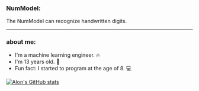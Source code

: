 ### NumModel:
The NumModel can recognize handwritten digits.

---

### about me:

- I'm a machine learning engineer. 🔥
- I'm 13 years old. 🎊
- Fun fact: I started to program at the age of 8. 💻

[![Alon's GitHub stats](https://github-readme-stats.vercel.app/api?username=AlonRoz05&theme=radical&show_icons=true&hide=stars)](https://github.com/anuraghazra/github-readme-stats)
